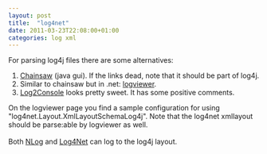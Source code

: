 ```yaml
---
layout: post
title:  "log4net"
date: 2011-03-23T22:08:00+01:00
categories: log xml
---
```


<div dir="ltr" style="text-align: left;" trbidi="on">
For parsing log4j files there are some alternatives:<br><ol style="text-align: left;">
<li>
<a href="http://logging.apache.org/chainsaw/index.html">Chainsaw</a> (java gui). If the links dead, note that it should be part of log4j.</li>
<li>Similar to chainsaw but in .net: <a href="http://github.com/wallymathieu/log4net-logviewer">logviewer</a>.</li>
<li>
<a href="http://log2console.codeplex.com/">Log2Console</a> looks pretty sweet. It has some positive comments.</li>
</ol>
On the logviewer page you find a sample configuration for using "log4net.Layout.XmlLayoutSchemaLog4j". Note that the log4net xmllayout should be parse:able by logviewer as well.<br><br>
Both <a href="http://nlog-project.org/">NLog</a> and <a href="http://logging.apache.org/log4net/">Log4Net</a> can log to the log4j layout.</div>
<div style="clear: both;"></div>